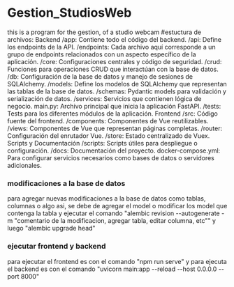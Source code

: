 # Gestion_StudiosWeb
this is a program for the gestion, of a studio webcam
#estuctura de archivos:
Backend
/app: Contiene todo el código del backend.
/api: Define los endpoints de la API.
/endpoints: Cada archivo aquí corresponde a un grupo de endpoints relacionados con un aspecto específico de la aplicación.
/core: Configuraciones centrales y código de seguridad.
/crud: Funciones para operaciones CRUD que interactúan con la base de datos.
/db: Configuración de la base de datos y manejo de sesiones de SQLAlchemy.
/models: Define los modelos de SQLAlchemy que representan las tablas de la base de datos.
/schemas: Pydantic models para validación y serialización de datos.
/services: Servicios que contienen lógica de negocio.
main.py: Archivo principal que inicia la aplicación FastAPI.
/tests: Tests para los diferentes módulos de la aplicación.
Frontend
/src: Código fuente del frontend.
/components: Componentes de Vue reutilizables.
/views: Componentes de Vue que representan páginas completas.
/router: Configuración del enrutador Vue.
/store: Estado centralizado de Vuex.
Scripts y Documentación
/scripts: Scripts útiles para despliegue o configuración.
/docs: Documentación del proyecto.
docker-compose.yml: Para configurar servicios necesarios como bases de datos o servidores adicionales.

### modificaciones a la base de datos
para agregar nuevas modificaciones a la base de datos como tablas, columnas o algo asi, se debe de agregar el model o modificar los model que contenga la tabla y ejecutar el comando "alembic revision --autogenerate -m "comentario de la modificacion, agregar tabla, editar columna, etc"" y luego "alembic upgrade head" 


### ejecutar frontend y backend 
para ejecutar el frontend es con el comando "npm run serve"
y para ejecuta el backend es con el comando "uvicorn main:app --reload --host 0.0.0.0 --port 8000"
